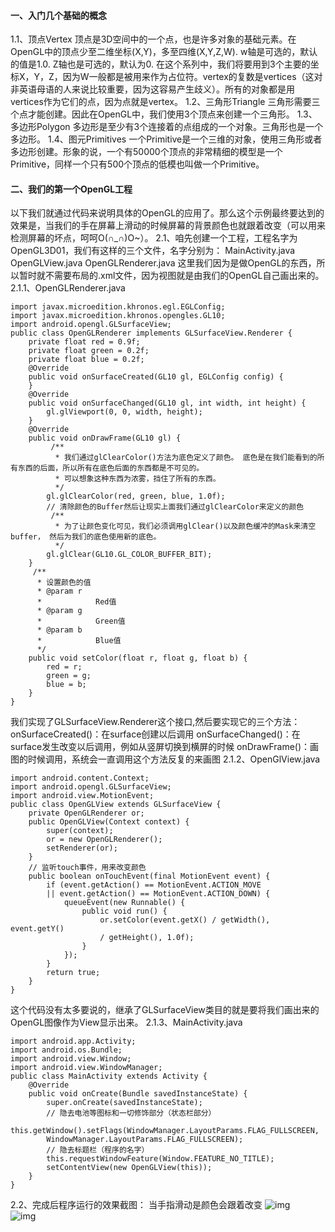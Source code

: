 #### 一、入门几个基础的概念
1.1、顶点Vertex
顶点是3D空间中的一个点，也是许多对象的基础元素。在OpenGL中的顶点少至二维坐标(X,Y)，多至四维(X,Y,Z,W). w轴是可选的，默认的值是1.0. Z轴也是可选的，默认为0. 在这个系列中，我们将要用到3个主要的坐标X，Y，Z，因为W一般都是被用来作为占位符。vertex的复数是vertices（这对非英语母语的人来说比较重要，因为这容易产生歧义）。所有的对象都是用vertices作为它们的点，因为点就是vertex。
1.2、三角形Triangle
三角形需要三个点才能创建。因此在OpenGL中，我们使用3个顶点来创建一个三角形。
1.3、多边形Polygon
多边形是至少有3个连接着的点组成的一个对象。三角形也是一个多边形。
1.4、图元Primitives
一个Primitive是一个三维的对象，使用三角形或者多边形创建。形象的说，一个有50000个顶点的非常精细的模型是一个Primitive，同样一个只有500个顶点的低模也叫做一个Primitive。
#### 二、我们的第一个OpenGL工程
以下我们就通过代码来说明具体的OpenGL的应用了。那么这个示例最终要达到的效果是，当我们的手在屏幕上滑动的时候屏幕的背景颜色也就跟着改变（可以用来检测屏幕的坏点，呵呵O(∩_∩)O~）。
2.1、咱先创建一个工程，工程名字为OpenGL3D01，我们有这样的三个文件，名字分别为：
MainActivity.java
OpenGLView.java
OpenGLRenderer.java
这里我们因为是做OpenGL的东西，所以暂时就不需要布局的.xml文件，因为视图就是由我们的OpenGL自己画出来的。
2.1.1、OpenGLRenderer.java
```  
import javax.microedition.khronos.egl.EGLConfig;
import javax.microedition.khronos.opengles.GL10;
import android.opengl.GLSurfaceView;
public class OpenGLRenderer implements GLSurfaceView.Renderer {
	private float red = 0.9f;
	private float green = 0.2f;
	private float blue = 0.2f;
	@Override
	public void onSurfaceCreated(GL10 gl, EGLConfig config) {
	}
	@Override
	public void onSurfaceChanged(GL10 gl, int width, int height) {
		gl.glViewport(0, 0, width, height);
	}
	@Override
	public void onDrawFrame(GL10 gl) {
		 /**
		  * 我们通过glClearColor()方法为底色定义了颜色。 底色是在我们能看到的所有东西的后面，所以所有在底色后面的东西都是不可见的。
		  * 可以想象这种东西为浓雾，挡住了所有的东西。
		  */
		gl.glClearColor(red, green, blue, 1.0f);
		// 清除颜色的Buffer然后让现实上面我们通过glClearColor来定义的颜色
		 /**
		  * 为了让颜色变化可见，我们必须调用glClear()以及颜色缓冲的Mask来清空buffer， 然后为我们的底色使用新的底色。
		  */
		gl.glClear(GL10.GL_COLOR_BUFFER_BIT);
	}
	 /**
	  * 设置颜色的值
	  * @param r
	  *            Red值
	  * @param g
	  *            Green值
	  * @param b
	  *            Blue值
	  */
	public void setColor(float r, float g, float b) {
		red = r;
		green = g;
		blue = b;
	}
}
```
我们实现了GLSurfaceView.Renderer这个接口,然后要实现它的三个方法：
onSurfaceCreated()：在surface创建以后调用
onSurfaceChanged()：在surface发生改变以后调用，例如从竖屏切换到横屏的时候
onDrawFrame()：画图的时候调用，系统会一直调用这个方法反复的来画图
2.1.2、OpenGlView.java
```  
import android.content.Context;
import android.opengl.GLSurfaceView;
import android.view.MotionEvent;
public class OpenGLView extends GLSurfaceView {
	private OpenGLRenderer or;
	public OpenGLView(Context context) {
		super(context);
		or = new OpenGLRenderer();
		setRenderer(or);
	}
	// 监听touch事件，用来改变颜色
	public boolean onTouchEvent(final MotionEvent event) {
		if (event.getAction() == MotionEvent.ACTION_MOVE
		|| event.getAction() == MotionEvent.ACTION_DOWN) {
			queueEvent(new Runnable() {
				public void run() {
					or.setColor(event.getX() / getWidth(), event.getY()
					/ getHeight(), 1.0f);
				}
			});
		}
		return true;
	}
}
```
这个代码没有太多要说的，继承了GLSurfaceView类目的就是要将我们画出来的OpenGL图像作为View显示出来。
2.1.3、MainActivity.java
```  
import android.app.Activity;
import android.os.Bundle;
import android.view.Window;
import android.view.WindowManager;
public class MainActivity extends Activity {
	@Override
	public void onCreate(Bundle savedInstanceState) {
		super.onCreate(savedInstanceState);
		// 隐去电池等图标和一切修饰部分（状态栏部分）
		this.getWindow().setFlags(WindowManager.LayoutParams.FLAG_FULLSCREEN,
		WindowManager.LayoutParams.FLAG_FULLSCREEN);
		// 隐去标题栏（程序的名字）
		this.requestWindowFeature(Window.FEATURE_NO_TITLE);
		setContentView(new OpenGLView(this));
	}
}
```
2.2、完成后程序运行的效果截图：
当手指滑动是颜色会跟着改变
![img](P)  
![img](P)  